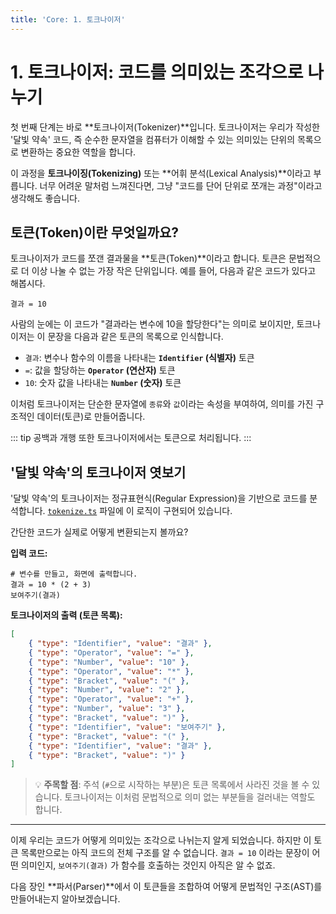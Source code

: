 ```yaml
---
title: 'Core: 1. 토크나이저'
---
```


# 1. 토크나이저: 코드를 의미있는 조각으로 나누기

첫 번째 단계는 바로 **토크나이저(Tokenizer)**입니다. 토크나이저는 우리가 작성한 '달빛 약속' 코드, 즉 순수한 문자열을 컴퓨터가 이해할 수 있는 의미있는 단위의 목록으로 변환하는 중요한 역할을 합니다.

이 과정을 **토크나이징(Tokenizing)** 또는 **어휘 분석(Lexical Analysis)**이라고 부릅니다. 너무 어려운 말처럼 느껴진다면, 그냥 "코드를 단어 단위로 쪼개는 과정"이라고 생각해도 좋습니다.

## 토큰(Token)이란 무엇일까요?

토크나이저가 코드를 쪼갠 결과물을 **토큰(Token)**이라고 합니다. 토큰은 문법적으로 더 이상 나눌 수 없는 가장 작은 단위입니다. 예를 들어, 다음과 같은 코드가 있다고 해봅시다.

```yak
결과 = 10
```

사람의 눈에는 이 코드가 "결과라는 변수에 10을 할당한다"는 의미로 보이지만, 토크나이저는 이 문장을 다음과 같은 토큰의 목록으로 인식합니다.

-   `결과`: 변수나 함수의 이름을 나타내는 **`Identifier` (식별자)** 토큰
-   `=`: 값을 할당하는 **`Operator` (연산자)** 토큰
-   `10`: 숫자 값을 나타내는 **`Number` (숫자)** 토큰

이처럼 토크나이저는 단순한 문자열에 `종류`와 `값`이라는 속성을 부여하여, 의미를 가진 구조적인 데이터(토큰)로 만들어줍니다.

::: tip
공백과 개행 또한 토크나이저에서는 토큰으로 처리됩니다.
:::

## '달빛 약속'의 토크나이저 엿보기

'달빛 약속'의 토크나이저는 정규표현식(Regular Expression)을 기반으로 코드를 분석합니다. [`tokenize.ts`](/core/prepare/tokenize/tokenize.ts) 파일에 이 로직이 구현되어 있습니다.

간단한 코드가 실제로 어떻게 변환되는지 볼까요?

**입력 코드:**

```yak
# 변수를 만들고, 화면에 출력합니다.
결과 = 10 * (2 + 3)
보여주기(결과)
```

**토크나이저의 출력 (토큰 목록):**

```json
[
    { "type": "Identifier", "value": "결과" },
    { "type": "Operator", "value": "=" },
    { "type": "Number", "value": "10" },
    { "type": "Operator", "value": "*" },
    { "type": "Bracket", "value": "(" },
    { "type": "Number", "value": "2" },
    { "type": "Operator", "value": "+" },
    { "type": "Number", "value": "3" },
    { "type": "Bracket", "value": ")" },
    { "type": "Identifier", "value": "보여주기" },
    { "type": "Bracket", "value": "(" },
    { "type": "Identifier", "value": "결과" },
    { "type": "Bracket", "value": ")" }
]
```

> 💡 **주목할 점**: 주석 (`#`으로 시작하는 부분)은 토큰 목록에서 사라진 것을 볼 수 있습니다. 토크나이저는 이처럼 문법적으로 의미 없는 부분들을 걸러내는 역할도 합니다.

---

이제 우리는 코드가 어떻게 의미있는 조각으로 나뉘는지 알게 되었습니다. 하지만 이 토큰 목록만으로는 아직 코드의 전체 구조를 알 수 없습니다. `결과 = 10` 이라는 문장이 어떤 의미인지, `보여주기(결과)` 가 함수를 호출하는 것인지 아직은 알 수 없죠.

다음 장인 **파서(Parser)**에서 이 토큰들을 조합하여 어떻게 문법적인 구조(AST)를 만들어내는지 알아보겠습니다.
